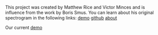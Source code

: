 This project was created by Matthew Rice and Victor Minces and is influence from the work by Boris Smus. You can learn about his original spectrogram in the following links: [demo](https://borismus.github.io/spectrogram/) [github](https://github.com/borismus/spectrogram) [about]( http://smus.com/spectrogram-and-oscillator/)

Our current [demo](https://listeningtowaves.github.io/Spectrogram)
